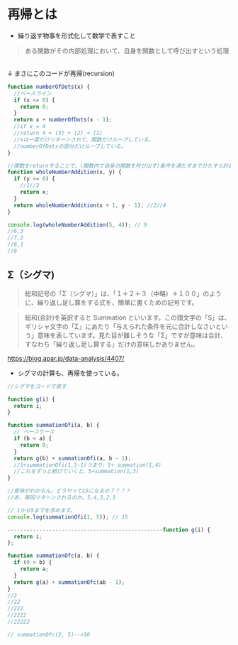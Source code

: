 # 再帰とは

- 繰り返す物事を形式化して数学で表すこと

> ある関数がその内部処理において、自身を関数として呼び出すという処理

<br>↓ まさにこのコードが再帰(recursion)

```javascript
function numberOfDots(x) {
  //ベースライン
  if (x <= 0) {
    return 0;
  }
  return x + numberOfDots(x - 1);
  //if x = 4
  //return 4 + (3) + (2) + (1)
  //xは一度だけリターンされて、関数だけループしている。
  //numberOfDotsの部分だけループしている。
}
```

```javascript
//関数をreturnすることで、(関数内で自身の関数を呼び出す)条件を満たすまでひたすら計算し続ける
function wholeNumberAddition(x, y) {
  if (y <= 0) {
    //1//3
    return x;
  }
  return wholeNumberAddition(x + 1, y - 1); //2//4
}

console.log(wholeNumberAddition(5, 4)); // 9
//6,3
//7,2
//8,1
//9
```

## Σ（シグマ)

> 総和記号の「Σ（シグマ）」は、「１＋２＋３（中略）＋１００」のように、繰り返し足し算をする式を、簡単に書くための記号です。

> 総和(合計)を英訳すると Summation といいます。この頭文字の「S」は、ギリシャ文字の「Σ」にあたり「与えられた条件を元に合計しなさいという」意味を表しています。見た目が難しそうな「Σ」ですが意味は合計、すなわち「繰り返し足し算する」だけの意味しかありません。

https://blog.apar.jp/data-analysis/4407/

- シグマの計算も、再帰を使っている。

```javascript
//シグマをコードで表す

function g(i) {
  return i;
}

function summationOfi(a, b) {
  // ベースケース
  if (b < a) {
    return 0;
  }
  return g(b) + summationOfi(a, b - 1);
  //5+summationOfi(1,5-1)つまり、5+ summation(1,4)
  //これをずっと続けていくと、5+summation(1,3)
}

//意味がわからん。どうやって15になるの？？？？
//あ、毎回リターンされるのか。5,4,3,2,1

// 1から5までを求めます。
console.log(summationOfi(1, 5)); // 15

-------------------------------------------------function g(i) {
  return i;
};

function summationOfc(a, b) {
  if (0 > b) {
    return a;
  }
  return g(a) + summationOfc(ab - 1);
}
//2
//22
//222
//2222
//22222

// summationOfc(2, 5)-->10
```
